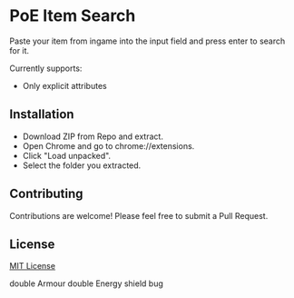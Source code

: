 # PoE Item Search

Paste your item from ingame into the input field and press enter to search for it.

Currently supports:

- Only explicit attributes

## Installation

- Download ZIP from Repo and extract.
- Open Chrome and go to chrome://extensions.
- Click "Load unpacked".
- Select the folder you extracted.

## Contributing

Contributions are welcome! Please feel free to submit a Pull Request.

## License

[MIT License](LICENSE)


double Armour
double Energy shield bug